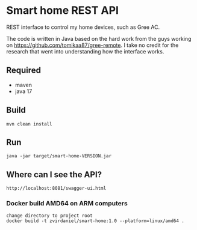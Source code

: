 # Smart home REST API

REST interface to control my home devices, such as Gree AC. 

The code is written in Java based on the hard work from the guys working on https://github.com/tomikaa87/gree-remote. I take no credit for the research that went into understanding how the interface works.

## Required

- maven
- java 17

## Build

```
mvn clean install
```

## Run

```
java -jar target/smart-home-VERSION.jar 
```

## Where can I see the API?

```
http://localhost:8081/swagger-ui.html
```

### Docker build AMD64 on ARM computers 

```
change directory to project root
docker build -t zvirdaniel/smart-home:1.0 --platform=linux/amd64 .
```